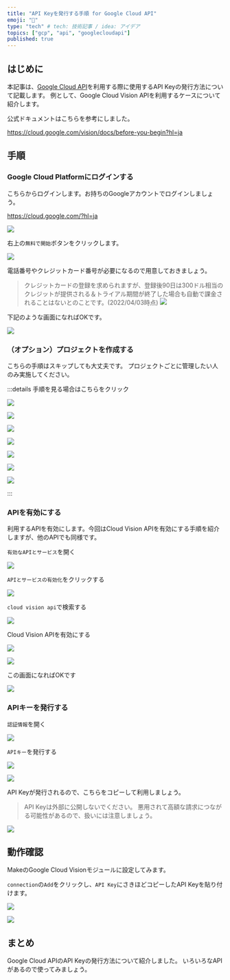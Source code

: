 ```yaml
---
title: "API Keyを発行する手順 for Google Cloud API"
emoji: "🔑"
type: "tech" # tech: 技術記事 / idea: アイデア
topics: ["gcp", "api", "googlecloudapi"]
published: true
---
```


## はじめに

本記事は、[Google Cloud API](https://cloud.google.com/apis/docs/overview?hl=ja)を利用する際に使用するAPI Keyの発行方法について記載します。
例として、Google Cloud Vision APIを利用するケースについて紹介します。

公式ドキュメントはこちらを参考にしました。

https://cloud.google.com/vision/docs/before-you-begin?hl=ja

## 手順

### Google Cloud Platformにログインする

こちらからログインします。お持ちのGoogleアカウントでログインしましょう。

https://cloud.google.com/?hl=ja

![](https://i.gyazo.com/e210b3a45385cb7a6ee6ef3e01816cf8.png)

右上の`無料で開始`ボタンをクリックします。

![](https://i.gyazo.com/054e50e9594ab6bf3abea5605dff85b0.png)

電話番号やクレジットカード番号が必要になるので用意しておきましょう。

> クレジットカードの登録を求められますが、登録後90日は300ドル相当のクレジットが提供される＆トライアル期間が終了した場合も自動で課金されることはないとのことです。(2022/04/03時点)
> ![](https://i.gyazo.com/48ea9a36a06b585b234912697c2c50ae.png)

下記のような画面になればOKです。

![](https://i.gyazo.com/90cac42bd9b4d6b81f3f8a3cba1ee13a.png)

### （オプション）プロジェクトを作成する

こちらの手順はスキップしても大丈夫です。
プロジェクトごとに管理したい人のみ実施してください。

:::details 手順を見る場合はこちらをクリック

![](https://i.gyazo.com/ce2e8b9d01e87f3f504c1d12f74f3217.png)

![](https://i.gyazo.com/67fbdcbef2dc44cfcc08999aebbc0241.png)

![](https://i.gyazo.com/ea6b26cf521b60738a41ad32989812e3.png)

![](https://i.gyazo.com/e2ff34c596df6f92cf80e9467e24a5a8.png)

![](https://i.gyazo.com/e62df92cfa50cfa196fbd1b6d42e37b2.png)

![](https://i.gyazo.com/e9c33b0d88bfdf801ae06c9123970b8e.png)

![](https://i.gyazo.com/abca27cadbd3ea7c4c4586156e7e6750.png)

:::

### APIを有効にする

利用するAPIを有効にします。今回はCloud Vision APIを有効にする手順を紹介しますが、他のAPIでも同様です。

`有効なAPIとサービス`を開く

![](https://i.gyazo.com/07d68e17170de4a63f231336897734d2.png)

`APIとサービスの有効化`をクリックする

![](https://i.gyazo.com/6745877bf80322b1fbb2adea3b0b56e2.png)

`cloud vision api`で検索する

![](https://i.gyazo.com/c613836594f1b5603a9f52612f9b016d.png)

Cloud Vision APIを有効にする

![](https://i.gyazo.com/12dd241dacce15fe079b4ad9b9e150db.png)

![](https://i.gyazo.com/607f469a4a1182180d5bdb13cce1b9be.png)

この画面になればOKです

![](https://i.gyazo.com/81bb40d022b12090b8788e690a64fba4.png)

### APIキーを発行する

`認証情報`を開く

![](https://i.gyazo.com/5c35d0dd06f566effb53ab1355547500.png)

`APIキー`を発行する

![](https://i.gyazo.com/76b88ad0dad0baf232fc19997e342d72.png)

![](https://i.gyazo.com/cfdfc48bb5b26c5bd249b25b200917aa.png)

API Keyが発行されるので、こちらをコピーして利用しましょう。

> API Keyは外部に公開しないでください。
> 悪用されて高額な請求につながる可能性があるので、扱いには注意しましょう。

![](https://i.gyazo.com/882c1d0965f354f042c044312d3cd771.png)

## 動作確認

MakeのGoogle Cloud Visionモジュールに設定してみます。

`connection`の`Add`をクリックし、`API Key`にさきほどコピーしたAPI Keyを貼り付けます。

![](https://i.gyazo.com/8acf487a9de0ea71a0ada10931a87c2a.png)

![](https://i.gyazo.com/514b93f82e76f94f2dd367c1486c365c.png)



## まとめ

Google Cloud APIのAPI Keyの発行方法について紹介しました。
いろいろなAPIがあるので使ってみましょう。
